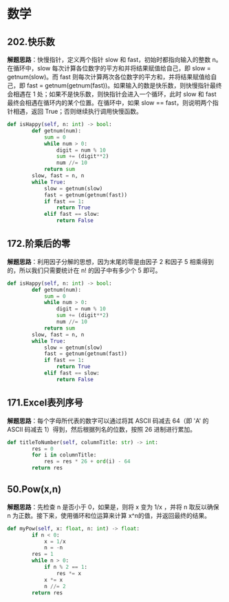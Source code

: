 # 数学
## 202.快乐数
**解题思路**：快慢指针，定义两个指针 slow 和 fast，初始时都指向输入的整数 n。在循环中，slow 每次计算各位数字的平方和并将结果赋值给自己，即 slow = getnum(slow)。而 fast 则每次计算两次各位数字的平方和，并将结果赋值给自己，即 fast = getnum(getnum(fast))。如果输入的数是快乐数，则快慢指针最终会相遇在 1 处；如果不是快乐数，则快指针会进入一个循环，此时 slow 和 fast 最终会相遇在循环内的某个位置。在循环中，如果 slow == fast，则说明两个指针相遇，返回 True；否则继续执行调用快慢函数。
```Python
def isHappy(self, n: int) -> bool:
        def getnum(num):
            sum = 0
            while num > 0:
                digit = num % 10
                sum += (digit**2)
                num //= 10
            return sum
        slow, fast = n, n
        while True:
            slow = getnum(slow)
            fast = getnum(getnum(fast))
            if fast == 1:
                return True
            elif fast == slow:
                return False
```

## 172.阶乘后的零
**解题思路**：利用因子分解的思想，因为末尾的零是由因子 2 和因子 5 相乘得到的，所以我们只需要统计在 n! 的因子中有多少个 5 即可。
```Python
def isHappy(self, n: int) -> bool:
        def getnum(num):
            sum = 0
            while num > 0:
                digit = num % 10
                sum += (digit**2)
                num //= 10
            return sum
        slow, fast = n, n
        while True:
            slow = getnum(slow)
            fast = getnum(getnum(fast))
            if fast == 1:
                return True
            elif fast == slow:
                return False
```

## 171.Excel表列序号
**解题思路**：每个字母所代表的数字可以通过将其 ASCII 码减去 64（即 'A' 的 ASCII 码减去 1）得到，然后根据列名的位数，按照 26 进制进行累加。
```Python
def titleToNumber(self, columnTitle: str) -> int:
        res = 0
        for i in columnTitle:
            res = res * 26 + ord(i) - 64
        return res
```

## 50.Pow(x,n)
**解题思路**：先检查 n 是否小于 0，如果是，则将 x 变为 1/x ，并将 n 取反以确保 n 为正数。接下来，使用循环和位运算来计算 x^n的值，并返回最终的结果。
```Python
def myPow(self, x: float, n: int) -> float:
        if n < 0:
            x = 1/x
            n = -n
        res = 1
        while n > 0:
            if n % 2 == 1:
                res *= x
            x *= x
            n //= 2
        return res
```
